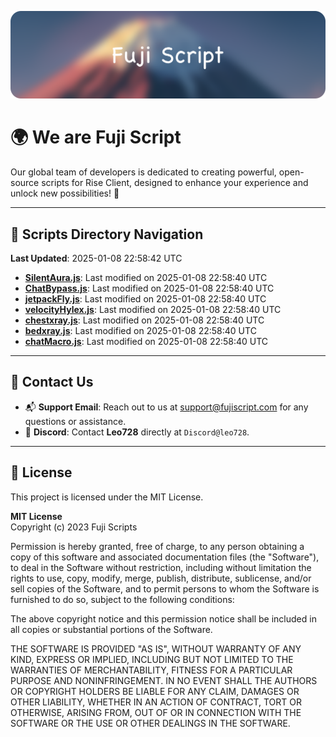 ![Banner](.github/b.webp)

# 🌍 **We are Fuji Script**

Our global team of developers is dedicated to creating powerful, open-source scripts for Rise Client, designed to enhance your experience and unlock new possibilities! 🌟

---
<!-- SCRIPTS_NAVIGATION_START -->
## 📂 **Scripts Directory Navigation**

**Last Updated**: 2025-01-08 22:58:42 UTC

- **[SilentAura.js](scripts/SilentAura.js)**: Last modified on 2025-01-08 22:58:40 UTC
- **[ChatBypass.js](scripts/ChatBypass.js)**: Last modified on 2025-01-08 22:58:40 UTC
- **[jetpackFly.js](scripts/jetpackFly.js)**: Last modified on 2025-01-08 22:58:40 UTC
- **[velocityHylex.js](scripts/velocityHylex.js)**: Last modified on 2025-01-08 22:58:40 UTC
- **[chestxray.js](scripts/chestxray.js)**: Last modified on 2025-01-08 22:58:40 UTC
- **[bedxray.js](scripts/bedxray.js)**: Last modified on 2025-01-08 22:58:40 UTC
- **[chatMacro.js](scripts/chatMacro.js)**: Last modified on 2025-01-08 22:58:40 UTC

<!-- SCRIPTS_NAVIGATION_END -->

---

## 💬 **Contact Us**  
- 📬 **Support Email**: Reach out to us at [support@fujiscript.com](mailto:support@fujiscript.com) for any questions or assistance.  
- 💬 **Discord**: Contact **Leo728** directly at `Discord@leo728`.

---

## 📜 **License**

This project is licensed under the MIT License.  

**MIT License**  
Copyright (c) 2023 Fuji Scripts  

Permission is hereby granted, free of charge, to any person obtaining a copy of this software and associated documentation files (the "Software"), to deal in the Software without restriction, including without limitation the rights to use, copy, modify, merge, publish, distribute, sublicense, and/or sell copies of the Software, and to permit persons to whom the Software is furnished to do so, subject to the following conditions:  

The above copyright notice and this permission notice shall be included in all copies or substantial portions of the Software.  

THE SOFTWARE IS PROVIDED "AS IS", WITHOUT WARRANTY OF ANY KIND, EXPRESS OR IMPLIED, INCLUDING BUT NOT LIMITED TO THE WARRANTIES OF MERCHANTABILITY, FITNESS FOR A PARTICULAR PURPOSE AND NONINFRINGEMENT. IN NO EVENT SHALL THE AUTHORS OR COPYRIGHT HOLDERS BE LIABLE FOR ANY CLAIM, DAMAGES OR OTHER LIABILITY, WHETHER IN AN ACTION OF CONTRACT, TORT OR OTHERWISE, ARISING FROM, OUT OF OR IN CONNECTION WITH THE SOFTWARE OR THE USE OR OTHER DEALINGS IN THE SOFTWARE.  
